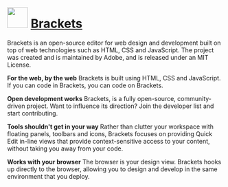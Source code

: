 ﻿# <img src="https://cdn.rawgit.com/chocolatey/chocolatey-coreteampackages/edba4a5849ff756e767cba86641bea97ff5721fe/icons/Brackets.svg" width="48" height="48"/> [Brackets](https://chocolatey.org/packages/Brackets)


Brackets is an open-source editor for web design and development built on top of web technologies such as HTML, CSS and JavaScript. The project was created and is maintained by Adobe, and is released under an MIT License.

**For the web, by the web**
Brackets is built using HTML, CSS and JavaScript. If you can code in Brackets, you can code on Brackets.

**Open development works**
Brackets, is a fully open-source, community-driven project. Want to influence its direction? Join the developer list and start contributing.

**Tools shouldn't get in your way**
Rather than clutter your workspace with floating panels, toolbars and icons, Brackets focuses on providing Quick Edit in-line views that provide context-sensitive access to your content, without taking you away from your code.

**Works with your browser**
The browser is your design view. Brackets hooks up directly to the browser, allowing you to design and develop in the same environment that you deploy.
